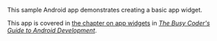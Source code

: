 This sample Android app demonstrates
creating a basic app widget.

This app is covered in 
[the chapter on app widgets](https://commonsware.com/Android/previews/home-screen-app-widgets)
in [*The Busy Coder's Guide to Android Development*](https://commonsware.com/Android/).

